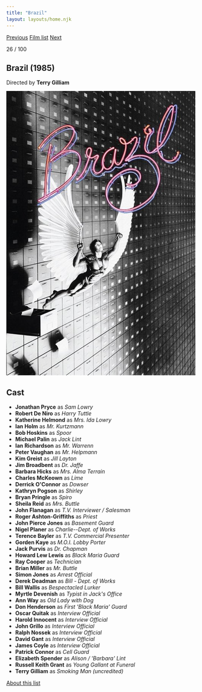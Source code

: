 ```yaml
---
title: "Brazil"
layout: layouts/home.njk
---
```


<nav class="films">
  <a class="prev" href="../paris-texas">Previous</a>
  <a href="../">Film list</a>
  <a class="next" href="../jean-de-florette">Next</a>
</nav>

<p>26 / 100</p>

<article class="film">
  <h1>Brazil (1985)</h1>

  <p class="director">
    Directed by <strong>Terry Gilliam</strong>
  </p>

  <img src="../films/posters/brazil.jpg" alt="">

  <h2>
    Cast
  </h2>
  <ul>
    <li><strong>Jonathan Pryce</strong> as <em>Sam Lowry</em></li>
<li><strong>Robert De Niro</strong> as <em>Harry Tuttle</em></li>
<li><strong>Katherine Helmond</strong> as <em>Mrs. Ida Lowry</em></li>
<li><strong>Ian Holm</strong> as <em>Mr. Kurtzmann</em></li>
<li><strong>Bob Hoskins</strong> as <em>Spoor</em></li>
<li><strong>Michael Palin</strong> as <em>Jack Lint</em></li>
<li><strong>Ian Richardson</strong> as <em>Mr. Warrenn</em></li>
<li><strong>Peter Vaughan</strong> as <em>Mr. Helpmann</em></li>
<li><strong>Kim Greist</strong> as <em>Jill Layton</em></li>
<li><strong>Jim Broadbent</strong> as <em>Dr. Jaffe</em></li>
<li><strong>Barbara Hicks</strong> as <em>Mrs. Alma Terrain</em></li>
<li><strong>Charles McKeown</strong> as <em>Lime</em></li>
<li><strong>Derrick O'Connor</strong> as <em>Dowser</em></li>
<li><strong>Kathryn Pogson</strong> as <em>Shirley</em></li>
<li><strong>Bryan Pringle</strong> as <em>Spiro</em></li>
<li><strong>Sheila Reid</strong> as <em>Mrs. Buttle</em></li>
<li><strong>John Flanagan</strong> as <em>T.V. Interviewer / Salesman</em></li>
<li><strong>Roger Ashton-Griffiths</strong> as <em>Priest</em></li>
<li><strong>John Pierce Jones</strong> as <em>Basement Guard</em></li>
<li><strong>Nigel Planer</strong> as <em>Charlie--Dept. of Works</em></li>
<li><strong>Terence Bayler</strong> as <em>T.V. Commercial Presenter</em></li>
<li><strong>Gorden Kaye</strong> as <em>M.O.I. Lobby Porter</em></li>
<li><strong>Jack Purvis</strong> as <em>Dr. Chapman</em></li>
<li><strong>Howard Lew Lewis</strong> as <em>Black Maria Guard</em></li>
<li><strong>Ray Cooper</strong> as <em>Technician</em></li>
<li><strong>Brian Miller</strong> as <em>Mr. Buttle</em></li>
<li><strong>Simon Jones</strong> as <em>Arrest Official</em></li>
<li><strong>Derek Deadman</strong> as <em>Bill - Dept. of Works</em></li>
<li><strong>Bill Wallis</strong> as <em>Bespectacled Lurker</em></li>
<li><strong>Myrtle Devenish</strong> as <em>Typist in Jack's Office</em></li>
<li><strong>Ann Way</strong> as <em>Old Lady with Dog</em></li>
<li><strong>Don Henderson</strong> as <em>First 'Black Maria' Guard</em></li>
<li><strong>Oscar Quitak</strong> as <em>Interview Official</em></li>
<li><strong>Harold Innocent</strong> as <em>Interview Official</em></li>
<li><strong>John Grillo</strong> as <em>Interview Official</em></li>
<li><strong>Ralph Nossek</strong> as <em>Interview Official</em></li>
<li><strong>David Gant</strong> as <em>Interview Official</em></li>
<li><strong>James Coyle</strong> as <em>Interview Official</em></li>
<li><strong>Patrick Connor</strong> as <em>Cell Guard</em></li>
<li><strong>Elizabeth Spender</strong> as <em>Alison / 'Barbara' Lint</em></li>
<li><strong>Russell Keith Grant</strong> as <em>Young  Gallant at Funeral</em></li>
<li><strong>Terry Gilliam</strong> as <em>Smoking Man (uncredited)</em></li>
  </ul>
</article>
<footer>
  <a href="../about">About this list</a>
</footer>
